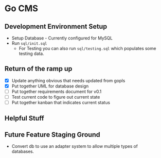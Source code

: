 # Go CMS

## Development Environment Setup
- Setup Database - Currently configured for MySQL
- Run `sql/init.sql`
    - For Testing you can also run `sql/testing.sql` which populates some testing data.

## Return of the ramp up
- [x] Update anything obvious that needs updated from gopls
- [x] Put together UML for database design
- [ ] Put together requirements document for v0.1
- [ ] Test current code to figure out current state
- [ ] Put together kanban that indicates current status

## Helpful Stuff

## Future Feature Staging Ground
- Convert db to use an adapter system to allow multiple types of databases.
